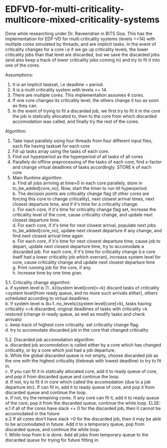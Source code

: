# EDFVD-for-multi-criticality-multicore-mixed-criticality-systems
Done while researching under Dr. Raveendran in BITS Goa.
This has the implementation for EDF-VD for multi criticality systems (levels &lt;=14) with multiple cores simulated by threads, and are implicit tasks.
In the event of criticality changes for a core i.e if we go up criticality levels, the lower criticality jobs than that level are discarded, but we save the discarded jobs (and also keep a track of lower criticality jobs coming in) and try to fit it into one of the cores.

Assumptions:
1. It is an implicit taskset, i.e deadline = period.
2. It is a multi criticality system with levels <= 14.
3. There are multiple cores. This implementation assumes 4 cores.
4. If one core changes its criticality level, the others change it too as soon as they can.
5. In the event of trying to fit a discarded job, we first try to fit it in the core the job is statically allocated to, then to the core from which discarded accomodation was called, and finally try the rest of the cores.

Algorithm:

1. Take input parallely using four threads from four different input files, each file having taskset for each core
2. Fill up tasks array using the tasks of each core.
3. Find out hyperperiod as the hyperperiod of all tasks of all cores
4. Parallely do offline preprocessing of the tasks of each core, find x-factor and change virtual deadlines of tasks accordingly. STORE k of each core
5. Main Runtime algorithm:   
a. Find all jobs arriving at time=0 in each core parallely, store in to_be_added[core_no]. Now, start the timer to run till hyperperiod.   
b. The decision points are criticality change flag (if other cores are forcing this core to change criticality), next closest arrival times, next closest departure time, and if it's time for a criticality change.   
c. For each core, if it's time for criticality change flag set, increase the criticality level of the core, cause criticality change, and update next closest departure time.   
d. For each core, if it's time for next closest arrival, populate next jobs to_be_added[core_no], update next closest departure if any change, and find next closest arrival time again   
e. For each core, if it's time for next closest departure time, cause job to depart, update next closest departure time, try to accomodate a discarded job. For each core, if it's time for criticality change (i.e core itself had a lower criticality job which overran), increase system level for core, cause criticality change and update next closest departure time   
g. Print running job for the core, if any.   
h. Increase time by one time gran.   

5.1. Criticality change algorithm:   
a. if system level is (1...k)(system level[core]<=k) discard tasks of criticality <system level(from ready queue, and no more such arrivals either), others scheduled according to virtual deadlines    
b. if system level is (k+1..no_levels)(system level[core]>k), tasks having criticality <=k discarded, original deadlines of tasks with criticality >k restored (change in ready queue, as well as modify tasks and check arrivals)   
c. keep track of highest core criticality. set criticality change flag.   
d. try to accomodate discarded job in the core that changed criticality    

5.2. Discarded job accomodation algorithm:   
a. discarded job accomodation is called either by a core which has changed criticality, or by a core which just had a job departure.   
b. While the global discarded queue is not empty, choose discarded job as the one with the highest criticality (tiebreak with lowest deadline) to try to fit in.   
c. If you can fit it in statically allocated core, add it to ready queue of core, and pop it from discarded queue and continue the loop.   
d. If not, try to fit it in core which called the accomodation (due to a job departure etc). If can fit in, add it to ready queue of core, and pop it from discarded queue and continue the loop.   
e. If not, try the remaining cores. If any core can fit it, add it to ready queue of the core, pop it from the discarded queue, continue the while loop. ELSE:   
e.1 if all of the cores have slack <= 0 for the discarded job, then it cannot be accomodated in the future   
e.2 If all cores don't have slack =0 for the discarded job, then it may be able to be accomodated in future. Add it to a temporary queue, pop from discarded queue, and continue the while loop.   
f. While loop from b is done. Add all jobs from temporary queue to the discarded queue for trying for future fitting in.   
